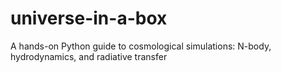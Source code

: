 # universe-in-a-box
A hands-on Python guide to cosmological simulations: N-body, hydrodynamics, and radiative transfer
